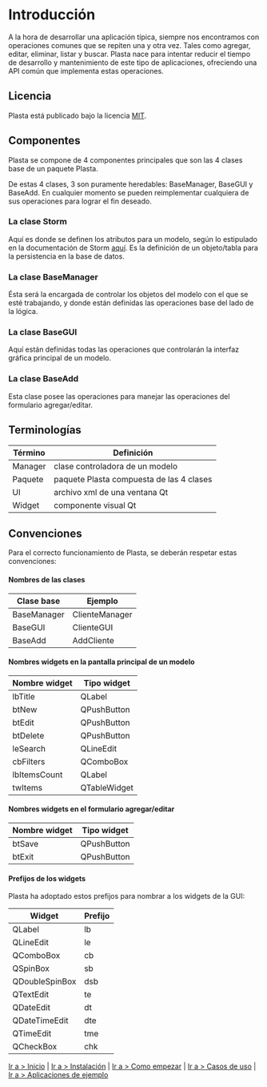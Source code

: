 # Introducción

A la hora de desarrollar una aplicación típica, siempre nos encontramos con operaciones comunes que se repiten una y otra vez. Tales como agregar, editar, eliminar, listar y buscar. Plasta nace para intentar reducir el tiempo de desarrollo y mantenimiento de este tipo de aplicaciones, ofreciendo una API común que implementa estas operaciones.


## Licencia

Plasta está publicado bajo la licencia [MIT](http://www.opensource.org/licenses/MIT).

## Componentes

Plasta se compone de 4 componentes principales que son las 4 clases base de un paquete Plasta.

De estas 4 clases, 3 son puramente heredables: BaseManager, BaseGUI y BaseAdd. En cualquier momento se pueden reimplementar cualquiera de sus operaciones para lograr el fin deseado.

### La clase Storm

Aquí es donde se definen los atributos para un modelo, según lo estipulado en la documentación de Storm [aquí](https://storm.canonical.com/Tutorial#The_Storm_base_class). Es la definición de un objeto/tabla para la persistencia en la base de datos.

### La clase BaseManager

Ésta será la encargada de controlar los objetos del modelo con el que se esté trabajando, y donde están definidas las operaciones base del lado de la lógica.

### La clase BaseGUI

Aquí están definidas todas las operaciones que controlarán la interfaz gráfica principal de un modelo.

### La clase BaseAdd

Esta clase posee las operaciones para manejar las operaciones del formulario  agregar/editar.

## Terminologías

| Término | Definición |
|---------|------------|
| Manager | clase controladora de un modelo |
| Paquete | paquete Plasta compuesta de las 4 clases |
| UI | archivo xml de una ventana Qt |
| Widget | componente visual Qt |

## Convenciones

Para el correcto funcionamiento de Plasta, se deberán respetar estas convenciones:

#### Nombres de las clases

| Clase base | Ejemplo |
|------------|---------|
| BaseManager     | ClienteManager |
| BaseGUI         | ClienteGUI |
| BaseAdd         | AddCliente |

#### Nombres widgets en la pantalla principal de un modelo

| Nombre widget | Tipo widget |
|---------------|-------------|
| lbTitle      | QLabel |
| btNew        | QPushButton |
| btEdit       | QPushButton |
| btDelete     | QPushButton |
| leSearch     | QLineEdit |
| cbFilters    | QComboBox |
| lbItemsCount | QLabel |
| twItems      | QTableWidget |

#### Nombres widgets en el formulario agregar/editar

| Nombre widget | Tipo widget |
|---------------|-------------|
| btSave        | QPushButton |
| btExit      | QPushButton |


#### Prefijos de los widgets

Plasta ha adoptado estos prefijos para nombrar a los widgets de la GUI:

| Widget | Prefijo |
|--------|---------|
| QLabel         | lb |
| QLineEdit      | le |
| QComboBox      | cb |
| QSpinBox       | sb |
| QDoubleSpinBox | dsb |
| QTextEdit      | te |
| QDateEdit      | dt |
| QDateTimeEdit  | dte |
| QTimeEdit      | tme |
| QCheckBox      | chk |



[Ir a > Inicio](https://github.com/informaticameg/Plasta/blob/master/doc/es/index.md) | [Ir a > Instalación](https://github.com/informaticameg/Plasta/blob/master/doc/es/install.md) | [Ir a > Como empezar](https://github.com/informaticameg/Plasta/blob/master/doc/es/getting_started.md) | [Ir a > Casos de uso](https://github.com/informaticameg/plasta/blob/master/doc/es/uses_cases.md) | [Ir a > Aplicaciones de ejemplo](https://github.com/informaticameg/plasta/blob/master/doc/es/example_apps.md)